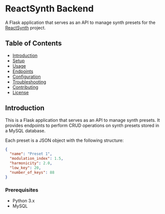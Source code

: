 # ReactSynth Backend

A Flask application that serves as an API to manage synth presets for the [ReactSynth](https://github.com/diegodelaFuenteCuraqueo/reactsynth) project.

## Table of Contents

- [Introduction](#introduction)
- [Setup](#setup)
- [Usage](#usage)
- [Endpoints](#endpoints)
- [Configuration](#configuration)
- [Troubleshooting](#troubleshooting)
- [Contributing](#contributing)
- [License](#license)

## Introduction

This is a Flask application that serves as an API to manage synth presets. It provides endpoints to perform CRUD operations on synth presets stored in a MySQL database.

Each preset is a JSON object with the following structure:

```json
{
  "name": "Preset 1",
  "modulation_index": 1.5,
  "harmonicity": 2.0,
  "low_key": 20,
  "number_of_keys": 88
}
```

### Prerequisites

- Python 3.x
- MySQL
